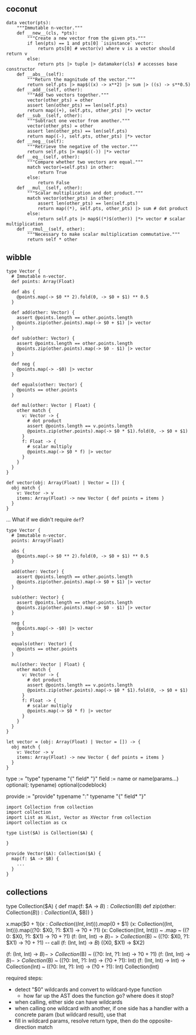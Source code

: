
## coconut

```
data vector(pts):
    """Immutable n-vector."""
    def __new__(cls, *pts):
        """Create a new vector from the given pts."""
        if len(pts) == 1 and pts[0] `isinstance` vector:
            return pts[0] # vector(v) where v is a vector should return v
        else:
            return pts |> tuple |> datamaker(cls) # accesses base constructor
    def __abs__(self):
        """Return the magnitude of the vector."""
        return self.pts |> map$((x) -> x**2) |> sum |> ((s) -> s**0.5)
    def __add__(self, other):
        """Add two vectors together."""
        vector(other_pts) = other
        assert len(other_pts) == len(self.pts)
        return map((+), self.pts, other_pts) |*> vector
    def __sub__(self, other):
        """Subtract one vector from another."""
        vector(other_pts) = other
        assert len(other_pts) == len(self.pts)
        return map((-), self.pts, other_pts) |*> vector
    def __neg__(self):
        """Retrieve the negative of the vector."""
        return self.pts |> map$((-)) |*> vector
    def __eq__(self, other):
        """Compare whether two vectors are equal."""
        match vector(=self.pts) in other:
            return True
        else:
            return False
    def __mul__(self, other):
        """Scalar multiplication and dot product."""
        match vector(other_pts) in other:
            assert len(other_pts) == len(self.pts)
            return map((*), self.pts, other_pts) |> sum # dot product
        else:
            return self.pts |> map$((*)$(other)) |*> vector # scalar multiplication
    def __rmul__(self, other):
        """Necessary to make scalar multiplication commutative."""
        return self * other
```

## wibble

```
type Vector {
  # Immutable n-vector.
  def points: Array(Float)

  def abs {
    @points.map(-> $0 ** 2).fold(0, -> $0 + $1) ** 0.5
  }

  def add(other: Vector) {
    assert @points.length == other.points.length
    @points.zip(other.points).map(-> $0 + $1) |> vector
  }

  def sub(other: Vector) {
    assert @points.length == other.points.length
    @points.zip(other.points).map(-> $0 - $1) |> vector
  }

  def neg {
    @points.map(-> -$0) |> vector
  }

  def equals(other: Vector) {
    @points == other.points
  }

  def mul(other: Vector | Float) {
    other match {
      v: Vector -> {
        # dot product
        assert @points.length == v.points.length
        @points.zip(other.points).map(-> $0 * $1).fold(0, -> $0 + $1)
      }
      f: Float -> {
        # scalar multiply
        @points.map(-> $0 * f) |> vector
      }
    }
  }
}

def vector(obj: Array(Float) | Vector = []) {
  obj match {
    v: Vector -> v
    items: Array(Float) -> new Vector { def points = items }
  }
}
```

... What if we didn't require `def`?

```
type Vector {
  # Immutable n-vector.
  points: Array(Float)

  abs {
    @points.map(-> $0 ** 2).fold(0, -> $0 + $1) ** 0.5
  }

  add(other: Vector) {
    assert @points.length == other.points.length
    @points.zip(other.points).map(-> $0 + $1) |> vector
  }

  sub(other: Vector) {
    assert @points.length == other.points.length
    @points.zip(other.points).map(-> $0 - $1) |> vector
  }

  neg {
    @points.map(-> -$0) |> vector
  }

  equals(other: Vector) {
    @points == other.points
  }

  mul(other: Vector | Float) {
    other match {
      v: Vector -> {
        # dot product
        assert @points.length == v.points.length
        @points.zip(other.points).map(-> $0 * $1).fold(0, -> $0 + $1)
      }
      f: Float -> {
        # scalar multiply
        @points.map(-> $0 * f) |> vector
      }
    }
  }
}

let vector = (obj: Array(Float) | Vector = []) -> {
  obj match {
    v: Vector -> v
    items: Array(Float) -> new Vector { def points = items }
  }
}
```

type := "type" typename "{" field* "}"
field := name or name(params...) optional(: typename) optional(codeblock)

provide := "provide" typename ":" typename "{" field* "}"

```
import Collection from collection
import collection
import List as XList, Vector as XVector from collection
import collection as cx

type List($A) is Collection($A) {

}

provide Vector($A): Collection($A) {
  map(f: $A -> $B) {
    ...
  }
}
```


## collections

type Collection($A) {
  def map(f: $A -> $B): Collection($B)
  def zip(other: Collection($B)): Collection(($A, $B))
}

x.map($0 + $1)
(x: Collection((Int, Int))).map($0 + $1)
(x: Collection((Int, Int))).map((?0: $X0, ?1: $X1) -> ?0 + ?1)
(x: Collection((Int, Int))) ~ .map ~ ((?0: $X0, ?1: $X1) -> ?0 + ?1)
(f: (Int, Int) -> $B) -> Collection($B) ~ ((?0: $X0, ?1: $X1) -> ?0 + ?1)
  -- call (f: (Int, Int) -> $B) ~ (($X0, $X1) -> $X2)

(f: (Int, Int) -> $B) -> Collection($B) ~ ((?0: Int, ?1: Int) -> ?0 + ?1)
(f: (Int, Int) -> $B) -> Collection($B) ~ ((?0: Int, ?1: Int) -> (?0 + ?1): Int)
(f: (Int, Int) -> Int) -> Collection(Int) ~ ((?0: Int, ?1: Int) -> (?0 + ?1): Int)
Collection(Int)

required steps:
  - detect "$0" wildcards and convert to wildcard-type function
      - how far up the AST does the function go? where does it stop?
  - when calling, either side can have wildcards
  - when calling one wildcard with another, if one side has a handler with a concrete param (but wildcard result), use that
  - fill in wildcard params, resolve return type, then do the opposite-direction match
